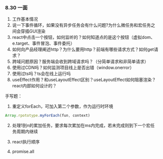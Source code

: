 ### 8.30 一面
1. 工作基本情况
2. 说一下事件循环，如果没有异步任务会有什么问题?为什么微任务和宏任务之间会穿插GUI渲染
3. react中点击一个按钮，如何监听的？如何知道点的是这个按钮（虚拟dom、e.target、事件冒泡、事件委托）
4. 如何向产品经理阐述http？为什么要用http？前端有哪些请求方式？如何get请求？
5. 跨域问题原因？服务端会收到跨域请求吗？（分简单请求和非简单请求）
6. 使用过CDN吗？如何监测项目线上是否出错（window.onerror）
7. 使用过ts吗？ts会在线上运行吗
8. useEffect作用？和useLayoutEffect区别？useLayoutEffect如何阻塞渲染？react内部如何设计的？


手写题：
1. 重定义forEach，可加入第二个参数，作为运行时环境
```js
Array.rpototype.myForEach(fun, context)
```
2. 处理1到n的累加任务，要求每次累加在ms内完成，若未完成则到下一个宏任务周期内继续

3. react执行顺序

4. promise.all